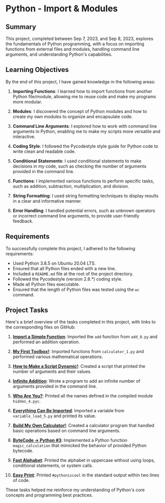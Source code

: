 # Python - Import & Modules

## Summary
This project, completed between Sep 7, 2023, and Sep 8, 2023, explores the fundamentals of Python programming, with a focus on importing functions from external files and modules, handling command line arguments, and understanding Python's capabilities.

## Learning Objectives
By the end of this project, I have gained knowledge in the following areas:

1. **Importing Functions**: I learned how to import functions from another Python file/module, allowing me to reuse code and make my programs more modular.

2. **Modules**: I discovered the concept of Python modules and how to create my own modules to organize and encapsulate code.

3. **Command Line Arguments**: I explored how to work with command line arguments in Python, enabling me to make my scripts more versatile and interactive.

4. **Coding Style**: I followed the Pycodestyle style guide for Python code to write clean and readable code.

5. **Conditional Statements**: I used conditional statements to make decisions in my code, such as checking the number of arguments provided in the command line.

6. **Functions**: I implemented various functions to perform specific tasks, such as addition, subtraction, multiplication, and division.

7. **String Formatting**: I used string formatting techniques to display results in a clear and informative manner.

8. **Error Handling**: I handled potential errors, such as unknown operators or incorrect command line arguments, to provide user-friendly feedback.

## Requirements
To successfully complete this project, I adhered to the following requirements:

- Used Python 3.8.5 on Ubuntu 20.04 LTS.
- Ensured that all Python files ended with a new line.
- Included a `README.md` file at the root of the project directory.
- Followed the Pycodestyle (version 2.8.*) coding style.
- Made all Python files executable.
- Ensured that the length of Python files was tested using the `wc` command.

## Project Tasks
Here's a brief overview of the tasks completed in this project, with links to the corresponding files on GitHub:

1. **[Import a Simple Function](0-add.py)**: Imported the `add` function from `add_0.py` and performed an addition operation.

2. **[My First Toolbox!](1-calculation.py)**: Imported functions from `calculator_1.py` and performed various mathematical operations.

3. **[How to Make a Script Dynamic!](2-args.py)**: Created a script that printed the number of arguments and their values.

4. **[Infinite Addition](3-infinite_add.py)**: Wrote a program to add an infinite number of arguments provided in the command line.

5. **[Who Are You?](4-hidden_discovery.py)**: Printed all the names defined in the compiled module `hidden_4.pyc`.

6. **[Everything Can Be Imported](5-variable_load.py)**: Imported a variable from `variable_load_5.py` and printed its value.

7. **[Build My Own Calculator!](100-my_calculator.py)**: Created a calculator program that handled basic operations based on command line arguments.

8. **[ByteCode -> Python #3](102-magic_calculation.py)**: Implemented a Python function `magic_calculation` that mimicked the behavior of provided Python bytecode.

9. **[Fast Alphabet](103-fast_alphabet.py)**: Printed the alphabet in uppercase without using loops, conditional statements, or system calls.

10. **[Easy Print](101-easy_print.py)**: Printed `#pythoniscool` in the standard output within two lines of code.

These tasks helped me reinforce my understanding of Python's core concepts and programming best practices.
